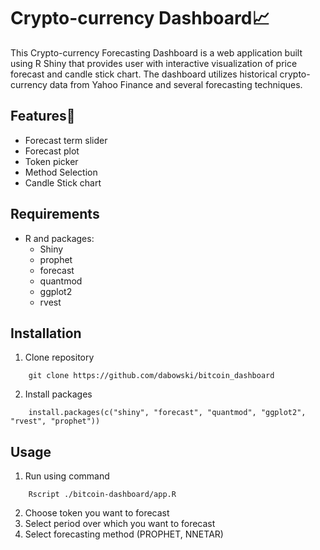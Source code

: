 # Crypto-currency Dashboard📈
This Crypto-currency Forecasting Dashboard is a web application built using R Shiny that provides user with interactive visualization of price forecast and candle stick chart.
The dashboard utilizes historical crypto-currency data from Yahoo Finance and several forecasting techniques. 

## Features🎯
- Forecast term slider
- Forecast plot
- Token picker
- Method Selection
- Candle Stick chart

## Requirements
- R and packages:
    - Shiny
    - prophet
    - forecast
    - quantmod
    - ggplot2
    - rvest

## Installation
1. Clone repository
```{bash}
    git clone https://github.com/dabowski/bitcoin_dashboard
```

2. Install packages
```{r}
    install.packages(c("shiny", "forecast", "quantmod", "ggplot2", "rvest", "prophet"))
```

## Usage
1. Run using command
```{bash}
    Rscript ./bitcoin-dashboard/app.R
```
2. Choose token you want to forecast
3. Select period over which you want to forecast
4. Select forecasting method (PROPHET, NNETAR)
